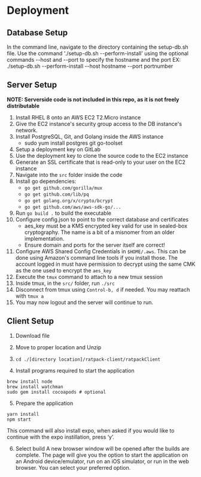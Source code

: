 # Deployment
## Database Setup
In the command line, navigate to the directory containing the setup-db.sh file.
Use the command './setup-db.sh --perform-install' using the optional commands --host and --port to specify the hostname and the port
EX: ./setup-db.sh --perform-install --host hostname --port portnumber

## Server Setup
**NOTE: Serverside code is not included in this repo, as it is not freely distributable**
1. Install RHEL 8 onto an AWS EC2 T2.Micro instance
2. Give the EC2 instance's security group access to the DB instance's network.
2. Install PostgreSQL, Git, and Golang inside the AWS instance
    - sudo yum install postgres git go-toolset
3. Setup a deployment key on GitLab
4. Use the deployment key to clone the source code to the EC2 instance
5. Generate an SSL certificate that is read-only to your user on the EC2 instance
6. Navigate into the `src` folder inside the code
1. Install go dependencies:
   - `go get github.com/gorilla/mux`
   - `go get github.com/lib/pq`
   - `go get golang.org/x/crypto/bcrypt`
   - `go get github.com/aws/aws-sdk-go/...`
1. Run `go build .` to build the executable
7. Configure config.json to point to the correct database and certificates
    - aes_key must be a KMS encrypted key valid for use in sealed-box cryptography. The name is a bit of a misnomer from an older implementation.
    - Ensure domain and ports for the server itself are correct!
8. Configure AWS Shared Config Credentials in `$HOME/.aws`. This can be done using Amazon's command line tools if you install those. The account logged in must have permission to decrypt using the same CMK as the one used to encrypt the `aes_key`
9. Execute the `tmux` command to attach to a new tmux session
10. Inside tmux, in the `src/` folder, run `./src`
11. Disconnect from tmux using `Control-b, d` if needed. You may reattach with `tmux a`
12. You may now logout and the server will continue to run.

## Client Setup
1. Download file
2. Move to proper location and Unzip
3. `cd ./[directory location]/ratpack-client/ratpackClient`

4.  Install programs required to start the application

```
brew install node
brew install watchman
sudo gem install cocoapods # optional
```

5. Prepare the application

```
yarn install
npm start
```

This command will also install expo, when asked if you would like to continue with the expo instillation, press ‘y’.

6. Select build
A new browser window will be opened after the builds are complete. The page will give you the option to start the application on an Android device/emulator, run on an iOS simulator, or run in the web browser. You can select your preferred option. 
